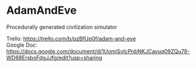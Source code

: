 # AdamAndEve
Procedurally generated civilization simulator

Trello: https://trello.com/b/pzBfUp0f/adam-and-eve
<br>Google Doc: https://docs.google.com/document/d/1UomjSvIcPnbNKJCavuq09ZQu78-WD68ErsboFdgJJfg/edit?usp=sharing

